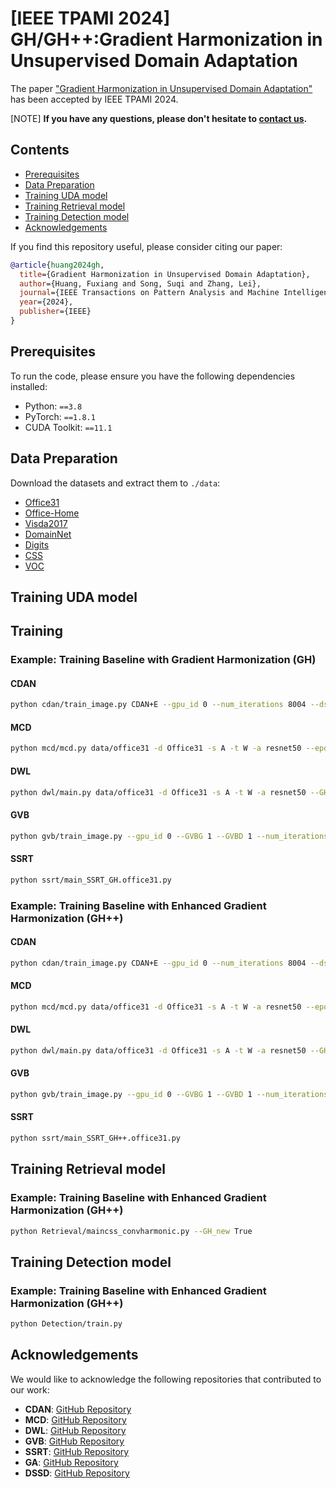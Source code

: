 # [IEEE TPAMI 2024] GH/GH++:Gradient Harmonization in Unsupervised Domain Adaptation

The paper ["Gradient Harmonization in Unsupervised Domain Adaptation"](https://arxiv.org/abs/2408.00288) has been accepted by IEEE TPAMI 2024.

[NOTE] **If you have any questions, please don't hesitate to [contact us](mailto:fxhuang1995@gmail.com).** 
## Contents

- [Prerequisites](#prerequisites)
- [Data Preparation](#data-preparation)
- [Training UDA model](#training-uda-model)
- [Training Retrieval model](#training-retrieval-model)
- [Training Detection model](#training-detection-model)
- [Acknowledgements](#acknowledgements)

If you find this repository useful, please consider citing our paper:

```bibtex
@article{huang2024gh,
  title={Gradient Harmonization in Unsupervised Domain Adaptation},
  author={Huang, Fuxiang and Song, Suqi and Zhang, Lei},
  journal={IEEE Transactions on Pattern Analysis and Machine Intelligence},
  year={2024},
  publisher={IEEE}
}
```

## Prerequisites
To run the code, please ensure you have the following dependencies installed:
- Python: `==3.8`
- PyTorch: `==1.8.1`
- CUDA Toolkit: `==11.1`


## Data Preparation
Download the datasets and extract them to `./data`:
- [Office31](https://faculty.cc.gatech.edu/~judy/domainadapt/)
- [Office-Home](https://www.hemanthdv.org/officeHomeDataset.html)
- [Visda2017](https://ai.bu.edu/visda-2017/)
- [DomainNet](https://ai.bu.edu/M3SDA/)
- [Digits](https://github.com/thuml/CDAN)
- [CSS](https://drive.google.com/file/d/1wPqMw-HKmXUG2qTgYBiTNUnjz83hA2tY/view)
- [VOC]()

## Training UDA model



## Training

### Example: Training Baseline with Gradient Harmonization (GH)

#### CDAN
```bash
python cdan/train_image.py CDAN+E --gpu_id 0 --num_iterations 8004 --dset office --s_dset_path data/office31/amazon.txt --t_dset_path data/office31/webcam.txt --test_interval 500 --output_dir cdan/logs/cdan_gh/office31_a2w --GH True
```

#### MCD
```bash
python mcd/mcd.py data/office31 -d Office31 -s A -t W -a resnet50 --epochs 20 --seed 0 -i 500 --trade-off 10.0 --log mcd/logs/mcd_gh/office31_a2w --GH True
```

#### DWL
```bash
python dwl/main.py data/office31 -d Office31 -s A -t W -a resnet50 --GH True
```

#### GVB
```bash
python gvb/train_image.py --gpu_id 0 --GVBG 1 --GVBD 1 --num_iterations 8004 --dset office --s_dset_path data/office31/amazon.txt --t_dset_path data/office31/webcam.txt --test_interval 500 --output_dir gvb/logs/gvb_gh/office31_a2w --GH True
```

#### SSRT
```bash
python ssrt/main_SSRT_GH.office31.py
```

### Example: Training Baseline with Enhanced Gradient Harmonization (GH++)

#### CDAN
```bash
python cdan/train_image.py CDAN+E --gpu_id 0 --num_iterations 8004 --dset office --s_dset_path data/office31/amazon.txt --t_dset_path data/office31/webcam.txt --test_interval 500 --output_dir cdan/logs/cdan_gh/office31_a2w --GH_new True
```

#### MCD
```bash
python mcd/mcd.py data/office31 -d Office31 -s A -t W -a resnet50 --epochs 20 --seed 0 -i 500 --trade-off 10.0 --log mcd/logs/mcd_gh/office31_a2w --GH_new True
```

#### DWL
```bash
python dwl/main.py data/office31 -d Office31 -s A -t W -a resnet50 --GH_new True
```

#### GVB
```bash
python gvb/train_image.py --gpu_id 0 --GVBG 1 --GVBD 1 --num_iterations 8004 --dset office --s_dset_path data/office31/amazon.txt --t_dset_path data/office31/webcam.txt --test_interval 500 --output_dir gvb/logs/gvb_gh/office31_a2w --GH_new True
```

#### SSRT
```bash
python ssrt/main_SSRT_GH++.office31.py
```

## Training Retrieval model
### Example: Training Baseline with Enhanced Gradient Harmonization (GH++)
```bash
python Retrieval/maincss_convharmonic.py --GH_new True
```

## Training Detection model
### Example: Training Baseline with Enhanced Gradient Harmonization (GH++)

```bash
python Detection/train.py
```

## Acknowledgements
We would like to acknowledge the following repositories that contributed to our work:
- **CDAN**: [GitHub Repository](https://github.com/cuishuhao/GVB)
- **MCD**: [GitHub Repository](https://github.com/thuml/Transfer-Learning-Library)
- **DWL**: [GitHub Repository](https://github.com/NiXiao-cqu/TransferLearning-dwl-cvpr2021)
- **GVB**: [GitHub Repository](https://github.com/cuishuhao/GVB)
- **SSRT**: [GitHub Repository](https://github.com/tsun/SSRT)
- **GA**: [GitHub Repository](https://github.com/fuxianghuang1/GA)
- **DSSD**: [GitHub Repository]()
